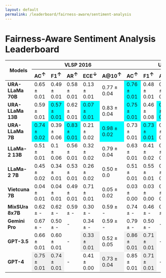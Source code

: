 ```yaml
---
layout: default
permalink: /leaderboard/fairness-aware/sentiment-analysis
---
```

# Fairness-Aware Sentiment Analysis Leaderboard

<table class="table table-bordered table-sm w-100 dtHorizontalTable" cellspacing="0">
    <thead>
        <tr>
            <th rowspan="2" class="text-center align-middle"><b>Models</b></th>
            <th colspan="5" class="text-center"><b>VLSP 2016</b></th>
            <th colspan="5" class="text-center"><b>UiT-VSFC</b></th>
        </tr>
        <tr>
            <th class="text-center"><b>AC<span style="vertical-align: super;">↑</span></b></th>
            <th class="text-center"><b>F1<span style="vertical-align: super;">↑</span></b></th>
            <th class="text-center"><b>AR<span style="vertical-align: super;">↑</span></b></th>
            <th class="text-center"><b>ECE<span style="vertical-align: super;">↓</span></b></th>
            <th class="text-center"><b>A@10<span style="vertical-align: super;">↑</span></b></th>
            <th class="text-center"><b>AC<span style="vertical-align: super;">↑</span></b></th>
            <th class="text-center"><b>F1<span style="vertical-align: super;">↑</span></b></th>
            <th class="text-center"><b>AR<span style="vertical-align: super;">↑</span></b></th>
            <th class="text-center"><b>ECE<span style="vertical-align: super;">↓</span></b></th>
            <th class="text-center"><b>A@10<span style="vertical-align: super;">↑</span></b></th>
        </tr>
    </thead>
    <tbody>
        <tr>
            <td class="text-center"><b>URA-LLaMa 70B</b></td>
            <td class="text-center">0.65 ± 0.01</td>
            <td class="text-center">0.49 ± 0.01</td>
            <td class="text-center">0.58 ± 0.01</td>
            <td class="text-center">0.13 ± 0.01</td>
            <td class="text-center">0.77 ± 0.04</td>
            <td class="text-center" style="background-color: cyan;">0.76 ± 0.01</td>
            <td class="text-center">0.48 ± 0.01</td>
            <td class="text-center">0.61 ± 0.01</td>
            <td class="text-center">0.17 ± 0.01</td>
            <td class="text-center">0.66 ± 0.03</td>
        </tr>
        <tr>
            <td class="text-center"><b>URA-LLaMa 13B</b></td>
            <td class="text-center">0.59 ± 0.01</td>
            <td class="text-center" style="background-color: cyan;">0.57 ± 0.01</td>
            <td class="text-center">0.62 ± 0.01</td>
            <td class="text-center" style="background-color: cyan;">0.07 ± 0.01</td>
            <td class="text-center">0.83 ± 0.04</td>
            <td class="text-center" style="background-color: cyan;">0.75 ± 0.01</td>
            <td class="text-center">0.46 ± 0.08</td>
            <td class="text-center" style="background-color: cyan;">0.83 ± 0.01</td>
            <td class="text-center" style="background-color: cyan;">0.11 ± 0.01</td>
            <td class="text-center">0.88 ± 0.02</td>
        </tr>
        <tr>
            <td class="text-center"><b>URA-LLaMa 7B</b></td>
            <td class="text-center" style="background-color: cyan;">0.74 ± 0.02</td>
            <td class="text-center">0.39 ± 0.06</td>
            <td class="text-center" style="background-color: cyan;">0.83 ± 0.01</td>
            <td class="text-center">0.21 ± 0.02</td>
            <td class="text-center" style="background-color: cyan;">0.98 ± 0.02</td>
            <td class="text-center">0.73 ± 0.01</td>
            <td class="text-center" style="background-color: cyan;">0.73 ± 0.01</td>
            <td class="text-center">0.78 ± 0.01</td>
            <td class="text-center">0.13 ± 0.01</td>
            <td class="text-center" style="background-color: cyan;">0.94 ± 0.01</td>
        </tr>
        <tr>
            <td class="text-center"><b>LLaMa-2 13B</b></td>
            <td class="text-center">0.51 ± 0.01</td>
            <td class="text-center">0.1 ± 0.06</td>
            <td class="text-center">0.56 ± 0.01</td>
            <td class="text-center">0.32 ± 0.02</td>
            <td class="text-center">0.79 ± 0.04</td>
            <td class="text-center">0.63 ± 0.01</td>
            <td class="text-center">0.41 ± 0.02</td>
            <td class="text-center">0.70 ± 0.01</td>
            <td class="text-center">0.13 ± 0.01</td>
            <td class="text-center">0.89 ± 0.02</td>
        </tr>
        <tr>
            <td class="text-center"><b>LLaMa-2 7B</b></td>
            <td class="text-center">0.45 ± 0.02</td>
            <td class="text-center">0.34 ± 0.01</td>
            <td class="text-center">0.53 ± 0.01</td>
            <td class="text-center">0.26 ± 0.02</td>
            <td class="text-center">0.50 ± 0.0</td>
            <td class="text-center">0.51 ± 0.01</td>
            <td class="text-center">0.55 ± 0.01</td>
            <td class="text-center">0.68 ± 0.01</td>
            <td class="text-center">0.22 ± 0.01</td>
            <td class="text-center">0.64 ± 0.03</td>
        </tr>
        <tr>
            <td class="text-center"><b>Vietcuna 7B</b></td>
            <td class="text-center">0.04 ± 0.01</td>
            <td class="text-center">0.04 ± 0.01</td>
            <td class="text-center">0.49 ± 0.01</td>
            <td class="text-center">0.71 ± 0.01</td>
            <td class="text-center">0.05 ± 0.02</td>
            <td class="text-center">0.03 ± 0.00</td>
            <td class="text-center">0.03 ± 0.00</td>
            <td class="text-center">0.55 ± 0.01</td>
            <td class="text-center">0.50 ± 0.00</td>
            <td class="text-center">0.01 ± 0.01</td>
        </tr>
        <tr>
            <td class="text-center"><b>MixSUra 8x7B</b></td>
            <td class="text-center">0.62 ± -</td>
            <td class="text-center">0.62 ± -</td>
            <td class="text-center">0.59 ± -</td>
            <td class="text-center">0.30 ± -</td>
            <td class="text-center">0.59 ± -</td>
            <td class="text-center">0.74 ± -</td>
            <td class="text-center">0.46 ± -</td>
            <td class="text-center">0.61 ± -</td>
            <td class="text-center">0.24 ± -</td>
            <td class="text-center">0.66 ± -</td>
        </tr>
        <tr>
            <td class="text-center"><b>Gemini Pro</b></td>
            <td class="text-center">0.67 ± -</td>
            <td class="text-center">0.50 ± -</td>
            <td class="text-center">- </td>
            <td class="text-center">0.34 ± -</td>
            <td class="text-center">0.59 ± -</td>
            <td class="text-center">0.79 ± -</td>
            <td class="text-center">0.50 ± -</td>
            <td class="text-center">- </td>
            <td class="text-center">0.46 ± -</td>
            <td class="text-center">0.82 ± -</td>
        </tr>
        <tr>
            <td class="text-center"><b>GPT-3.5</b></td>
            <td class="text-center">0.66 ± 0.01</td>
            <td class="text-center">0.60 ± 0.01</td>
            <td class="text-center">- </td>
            <td class="text-center" style="background-color: #f0f0f0;">0.33 ± 0.01</td>
            <td class="text-center">0.52 ± 0.05</td>
            <td class="text-center" style="background-color: #f0f0f0;">0.86 ± 0.01</td>
            <td class="text-center" style="background-color: #f0f0f0;">0.71 ± 0.01</td>
            <td class="text-center">- </td>
            <td class="text-center" style="background-color: #f0f0f0;">0.52 ± 0.01</td>
            <td class="text-center">0.86 ± 0.02</td>
        </tr>
        <tr>
            <td class="text-center"><b>GPT-4</b></td>
            <td class="text-center" style="background-color: #f0f0f0;">0.75 ± 0.01</td>
            <td class="text-center" style="background-color: #f0f0f0;">0.74 ± 0.01</td>
            <td class="text-center">- </td>
            <td class="text-center">0.41 ± 0.00</td>
            <td class="text-center" style="background-color: #f0f0f0;">0.73 ± 0.04</td>
            <td class="text-center">0.85 ± 0.01</td>
            <td class="text-center" style="background-color: #f0f0f0;">0.71 ± 0.01</td>
            <td class="text-center">- </td>
            <td class="text-center" style="background-color: #f0f0f0;">0.52 ± 0.01</td>
            <td class="text-center" style="background-color: #f0f0f0;">0.87 ± 0.02</td>
        </tr>
    </tbody>
</table>
